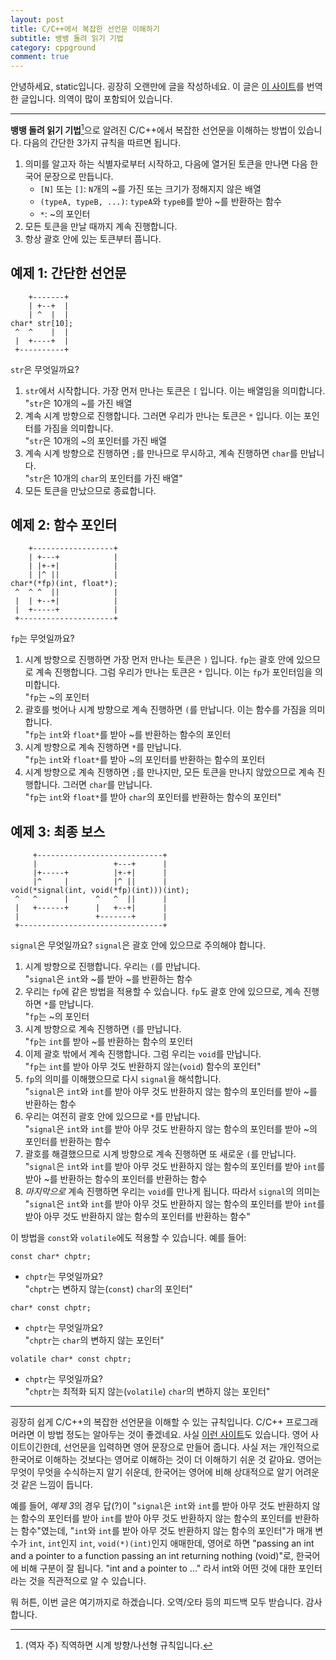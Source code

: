```yaml
---
layout: post
title: C/C++에서 복잡한 선언문 이해하기
subtitle: 뱅뱅 돌려 읽기 기법
category: cppground
comment: true
---
```


안녕하세요, static입니다. 굉장히 오랜만에 글을 작성하네요. 이 글은 [이 사이트](http://c-faq.com/decl/spiral.anderson.html)를 번역한 글입니다. 의역이 많이 포함되어 있습니다.

---

**뱅뱅 돌려 읽기 기법**[^1]으로 알려진 C/C++에서 복잡한 선언문을 이해하는 방법이 있습니다. 다음의 간단한 3가지 규칙을 따르면 됩니다.
1. 의미를 알고자 하는 식별자로부터 시작하고, 다음에 열거된 토큰을 만나면 다음 한국어 문장으로 만듭니다.
	- `[N]` 또는 `[]`: `N`개의 ~를 가진 또는 크기가 정해지지 않은 배열
	- `(typeA, typeB, ...)`: `typeA`와 `typeB`를 받아 ~를 반환하는 함수
	- `*`: ~의 포인터
2. 모든 토큰을 만날 때까지 계속 진행합니다.
3. 항상 괄호 안에 있는 토큰부터 풉니다.

## 예제 1: 간단한 선언문
```
    +-------+
    | +--+  |
    | ^  |  |
char* str[10];
 ^  ^    |  |
 |  +----+  |
 +----------+
```
`str`은 무엇일까요?
1. `str`에서 시작합니다. 가장 먼저 만나는 토큰은 `[` 입니다. 이는 배열임을 의미합니다.<br>
"`str`은 10개의 ~를 가진 배열
2. 계속 시계 방향으로 진행합니다. 그러면 우리가 만나는 토큰은 `*` 입니다. 이는 포인터를 가짐을 의미합니다.<br>
"`str`은 10개의 ~의 포인터를 가진 배열
3. 계속 시계 방향으로 진행하면 `;`를 만나므로 무시하고, 계속 진행하면 `char`를 만납니다.<br>
"`str`은 10개의 `char`의 포인터를 가진 배열"
4. 모든 토큰을 만났으므로 종료합니다.

## 예제 2: 함수 포인터
```
    +------------------+
    | +---+            |
    | |+-+|            |
    | |^ ||            |
char*(*fp)(int, float*);
 ^  ^ ^  ||            |
 |  | +--+|            |
 |  +-----+            |
 +---------------------+
```
`fp`는 무엇일까요?
1. 시계 방향으로 진행하면 가장 먼저 만나는 토큰은 `)` 입니다. `fp`는 괄호 안에 있으므로 계속 진행합니다. 그럼 우리가 만나는 토큰은 `*` 입니다. 이는 `fp`가 포인터임을 의미합니다.<br>
"`fp`는 ~의 포인터
2. 괄호를 벗어나 시계 방향으로 계속 진행하면 `(`를 만납니다. 이는 함수를 가짐을 의미합니다.<br>
"`fp`는 `int`와 `float*`를 받아 ~를 반환하는 함수의 포인터
3. 시계 방향으로 계속 진행하면 `*`를 만납니다.<br>
"`fp`는 `int`와 `float*`를 받아 ~의 포인터를 반환하는 함수의 포인터
4. 시계 방향으로 계속 진행하면 `;`를 만나지만, 모든 토큰을 만나지 않았으므로 계속 진행합니다. 그러면 `char`를 만납니다.<br>
"`fp`는 `int`와 `float*`를 받아 `char`의 포인터를 반환하는 함수의 포인터"

## 예제 3: 최종 보스
```
     +----------------------------+
     |                 +---+      |
     |+-----+          |+-+|      |
     |^     |          |^ ||      |
void(*signal(int, void(*fp)(int)))(int);
 ^   ^      |      ^   ^  ||      |
 |   +------+      |   +--+|      |
 |                 +-------+      |
 +--------------------------------+
```
`signal`은 무엇일까요? `signal`은 괄호 안에 있으므로 주의해야 합니다.
1. 시계 방향으로 진행합니다. 우리는 `(`를 만납니다.<br>
"`signal`은 `int`와 ~를 받아 ~를 반환하는 함수
2. 우리는 `fp`에 같은 방법을 적용할 수 있습니다. `fp`도 괄호 안에 있으므로, 계속 진행하면 `*`를 만납니다.<br>
"`fp`는 ~의 포인터
3. 시계 방향으로 계속 진행하면 `(`를 만납니다.<br>
"`fp`는 `int`를 받아 ~를 반환하는 함수의 포인터
4. 이제 괄호 밖에서 계속 진행합니다. 그럼 우리는 `void`를 만납니다.<br>
"`fp`는 `int`를 받아 아무 것도 반환하지 않는(`void`) 함수의 포인터"
5. `fp`의 의미를 이해했으므로 다시 `signal`을 해석합니다.<br>
"`signal`은 `int`와 `int`를 받아 아무 것도 반환하지 않는 함수의 포인터를 받아 ~를 반환하는 함수
6. 우리는 여전히 괄호 안에 있으므로 `*`를 만납니다.<br>
"`signal`은 `int`와 `int`를 받아 아무 것도 반환하지 않는 함수의 포인터를 받아 ~의 포인터를 반환하는 함수
7. 괄호를 해결했으므로 시계 방향으로 계속 진행하면 또 새로운 `(`를 만납니다.<br>
"`signal`은 `int`와 `int`를 받아 아무 것도 반환하지 않는 함수의 포인터를 받아 `int`를 받아 ~를 반환하는 함수의 포인터를 반환하는 함수
8. *마지막으로* 계속 진행하면 우리는 `void`를 만나게 됩니다. 따라서 `signal`의 의미는<br>
"`signal`은 `int`와 `int`를 받아 아무 것도 반환하지 않는 함수의 포인터를 받아 `int`를 받아 아무 것도 반환하지 않는 함수의 포인터를 반환하는 함수"

이 방법을 `const`와 `volatile`에도 적용할 수 있습니다. 예를 들어:
```
const char* chptr;
```
- `chptr`는 무엇일까요?<br>
"`chptr`는 변하지 않는(`const`) `char`의 포인터"

```
char* const chptr;
```
- `chptr`는 무엇일까요?<br>
"`chptr`는 `char`의 변하지 않는 포인터"

```
volatile char* const chptr;
```
- `chptr`는 무엇일까요?<br>
"`chptr`는 최적화 되지 않는(`volatile`) `char`의 변하지 않는 포인터"

---

굉장히 쉽게 C/C++의 복잡한 선언문을 이해할 수 있는 규칙입니다. C/C++ 프로그래머라면 이 방법 정도는 알아두는 것이 좋겠네요. 사실 [이런 사이트](https://cdecl.org)도 있습니다. 영어 사이트이긴한데, 선언문을 입력하면 영어 문장으로 만들어 줍니다. 사실 저는 개인적으로 한국어로 이해하는 것보다는 영어로 이해하는 것이 더 이해하기 쉬운 것 같아요. 영어는 무엇이 무엇을 수식하는지 알기 쉬운데, 한국어는 영어에 비해 상대적으로 알기 어려운 것 같은 느낌이 듭니다.

예를 들어, *예제 3*의 경우 답(?)이 "`signal`은 `int`와 `int`를 받아 아무 것도 반환하지 않는 함수의 포인터를 받아 `int`를 받아 아무 것도 반환하지 않는 함수의 포인터를 반환하는 함수"였는데, "`int`와 `int`를 받아 아무 것도 반환하지 않는 함수의 포인터"가 매개 변수가 `int`, `int`인지 `int`, `void(*)(int)`인지 애매한데, 영어로 하면 "passing an int and a pointer to a function passing an int returning nothing (void)"로, 한국어에 비해 구분이 잘 됩니다. "int and a pointer to ..." 라서 int와 어떤 것에 대한 포인터라는 것을 직관적으로 알 수 있습니다.

뭐 허튼, 이번 글은 여기까지로 하겠습니다. 오역/오타 등의 피드백 모두 받습니다. 감사합니다.

[^1]: (역자 주) 직역하면 시계 방향/나선형 규칙입니다.